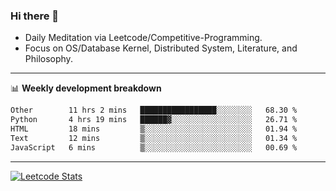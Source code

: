 ### Hi there 👋
* Daily Meditation via Leetcode/Competitive-Programming.
* Focus on OS/Database Kernel, Distributed System, Literature, and Philosophy.

-------

📊 **Weekly development breakdown**
<!--START_SECTION:waka-->

```txt
Other        11 hrs 2 mins   █████████████████░░░░░░░░   68.30 %
Python       4 hrs 19 mins   ██████▓░░░░░░░░░░░░░░░░░░   26.71 %
HTML         18 mins         ▒░░░░░░░░░░░░░░░░░░░░░░░░   01.94 %
Text         12 mins         ▒░░░░░░░░░░░░░░░░░░░░░░░░   01.34 %
JavaScript   6 mins          ▒░░░░░░░░░░░░░░░░░░░░░░░░   00.69 %
```

<!--END_SECTION:waka-->

-------

[![Leetcode Stats](https://leetcard.jacoblin.cool/hzhang413?font=Fira+Mono)](https://leetcode.com/fxrc)
<!-- ![image](./cyberpunk-ghost-in-the-shell.gif)
![image](./gis-archive.png) -->
